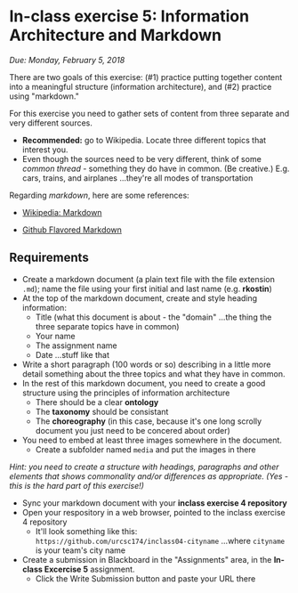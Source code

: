 # In-class exercise 5: Information Architecture and Markdown

*Due: Monday, February 5, 2018* 

There are two goals of this exercise: (#1) practice putting together content into a meaningful structure (information architecture), and (#2) practice using "markdown."

For this exercise you need to gather sets of content from three separate and very different sources.  

- **Recommended:** go to Wikipedia.  Locate three different topics that interest you. 
- Even though the sources need to be very different, think of some *common thread* - something they do have in common.  (Be creative.)  E.g. cars, trains, and airplanes …they're all modes of transportation

Regarding *markdown*, here are some references:

- [Wikipedia: Markdown](https://en.wikipedia.org/wiki/Markdown)


- [Github Flavored Markdown](https://github.github.com/gfm/)


## Requirements

- Create a markdown document (a plain text file with the file extension `.md`); name the file using your first initial and last name (e.g. **rkostin**)
- At the top of the markdown document, create and style heading information:
  - Title (what this document is about - the "domain" …the thing the three separate topics have in common)
  - Your name
  - The assignment name
  - Date
    …stuff like that
- Write a short paragraph (100 words or so) describing in a little more detail something about the three topics and what they have in common.  
- In the rest of this markdown document, you need to create a good structure using the principles of information architecture
  - There should be a clear **ontology**
  - The **taxonomy** should be consistant
  - The **choreography** (in this case, because it's one long scrolly document you just need to be concered about order)
- You need to embed at least three images somewhere in the document.
  - Create a subfolder named `media` and put the images in there 


*Hint: you need to create a structure with headings, paragraphs and other elements that shows commonality and/or differences as appropriate.  (Yes - this is the hard part of this exercise!)*

- Sync your markdown document with your **inclass exercise 4 repository**
- Open your respository in a web browser, pointed to the inclass exercise 4 repository
  - It'll look something like this:
    `https://github.com/urcsc174/inclass04-cityname`
    …where `cityname` is your team's city name
- Create a submission in Blackboard in the "Assignments" area, in the **In-class Excercise 5** assignment.  
  - Click the Write Submission button and paste your URL there


